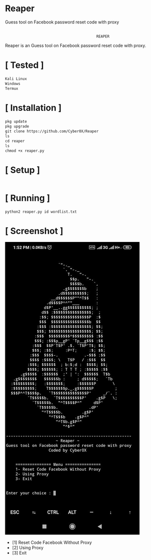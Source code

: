 # Reaper
Guess tool on Facebook password reset code with proxy

```

                                          REAPER
```
Reaper is an Guess tool on Facebook password reset code with proxy.



# [ Tested ]
```
Kali Linux
Windows
Termux
```

# [ Installation ]
```
pkg update
pkg upgrade
git clone https://github.com/Cyber0X/Reaper
ls
cd reaper
ls
chmod +x reaper.py
```

# [ Setup ]
```

```
# [ Running ]
```
python2 reaper.py id wordlist.txt

```
# [ Screenshot ]
<img src="reaper.png "/>

* [1] Reset Code Facebook Without Proxy
* [2] Using Proxy
* [3] Exit
